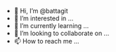 - 👋 Hi, I’m @battagit
- 👀 I’m interested in ...
- 🌱 I’m currently learning ...
- 💞️ I’m looking to collaborate on ...
- 📫 How to reach me ...

<!---
battagit/battagit is a ✨ special ✨ repository because its `README.md` (this file) appears on your GitHub profile.
You can click the Preview link to take a look at your changes.
--->
